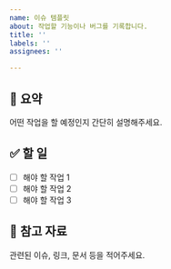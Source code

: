 ```yaml
---
name: 이슈 템플릿
about: 작업할 기능이나 버그를 기록합니다.
title: ''
labels: ''
assignees: ''

---
```


## 📌 요약
어떤 작업을 할 예정인지 간단히 설명해주세요.

## ✅ 할 일
- [ ] 해야 할 작업 1
- [ ] 해야 할 작업 2
- [ ] 해야 할 작업 3

## 📝 참고 자료
관련된 이슈, 링크, 문서 등을 적어주세요.
